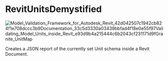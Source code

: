 # RevitUnitsDemystified
![Model_Validation_Framework_for_Autodesk_Revit_42d042507c1942cb824f1e708dccc3b9Documentation_33c5d3330a03439bbfad4f18e0e55f97Validating_Model_Units_inside_Revit_e93d9b4a215444c6b2043cf231171d9fGranite_UnitMap](https://github.com/stsagredo/RevitUnitsDemystified/assets/159783646/93d2d997-04ff-4260-892e-d1d4805d8193)

Creates a JSON report of the currently set Unit schema inside a Revit Document.
